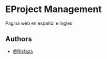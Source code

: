 
# EProject Management

Pagina web en español e Ingles


## Authors

- [@Risfaza](https://www.github.com/Risfaza)

